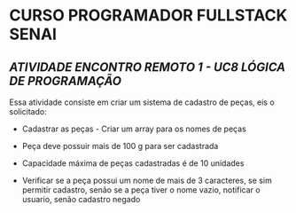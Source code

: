 # __CURSO PROGRAMADOR FULLSTACK SENAI__
## *ATIVIDADE ENCONTRO REMOTO 1 - UC8 LÓGICA DE PROGRAMAÇÃO* 

<p> Essa atividade consiste em criar um sistema de cadastro de peças, eis o solicitado:

* Cadastrar as peças - Criar um array para os nomes de peças

* Peça deve possuir mais de 100 g para ser cadastrada

* Capacidade máxima de peças cadastradas é de 10 unidades

* Verificar se a peça possui um nome de mais de 3 caracteres, se sim permitir cadastro,
senão se a peça tiver o nome vazio, notificar o usuario, senão cadastro negado
